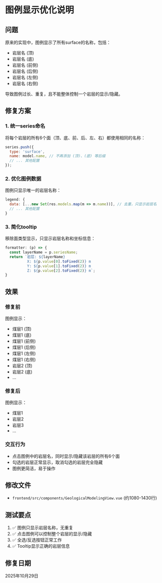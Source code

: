 # 图例显示优化说明

## 问题
原来的实现中，图例显示了所有surface的名称，包括：
- 岩层名 (顶)
- 岩层名 (底)
- 岩层名 (前侧)
- 岩层名 (后侧)
- 岩层名 (左侧)
- 岩层名 (右侧)

导致图例过长、重复，且不能整体控制一个岩层的显示/隐藏。

## 修复方案

### 1. 统一series命名
将每个岩层的所有6个面（顶、底、前、后、左、右）都使用相同的名称：
```javascript
series.push({
  type: 'surface',
  name: model.name, // 不再添加 (顶)、(底) 等后缀
  // ... 其他配置
});
```

### 2. 优化图例数据
图例只显示唯一的岩层名称：
```javascript
legend: { 
  data: [...new Set(res.models.map(m => m.name))], // 去重，只显示岩层名
  // ... 其他配置
}
```

### 3. 简化tooltip
移除面类型显示，只显示岩层名称和坐标信息：
```javascript
formatter: (p) => {
  const layerName = p.seriesName;
  return `岩层: ${layerName}
          X: ${p.value[0].toFixed(2)} m
          Y: ${p.value[1].toFixed(2)} m
          Z: ${p.value[2].toFixed(2)} m`;
}
```

## 效果

### 修复前
图例显示：
- 煤层1 (顶)
- 煤层1 (底)
- 煤层1 (前侧)
- 煤层1 (后侧)
- 煤层1 (左侧)
- 煤层1 (右侧)
- 岩层2 (顶)
- 岩层2 (底)
- ...

### 修复后
图例显示：
- 煤层1
- 岩层2
- 岩层3
- ...

### 交互行为
- 点击图例中的岩层名，同时显示/隐藏该岩层的所有6个面
- 勾选的岩层正常显示，取消勾选的岩层完全隐藏
- 图例更简洁，易于操作

## 修改文件
- `frontend/src/components/GeologicalModelingView.vue` (约1080-1430行)

## 测试要点
1. ✅ 图例只显示岩层名称，无重复
2. ✅ 点击图例可以控制整个岩层的显示/隐藏
3. ✅ 全选/反选按钮正常工作
4. ✅ Tooltip显示正确的岩层信息

## 修复日期
2025年10月29日
